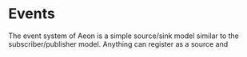 # Events

The event system of Aeon is a simple source/sink model similar to the subscriber/publisher model. Anything can register as a source and 